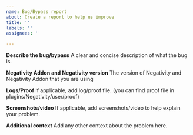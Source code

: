 ```yaml
---
name: Bug/Bypass report
about: Create a report to help us improve
title: ''
labels: ''
assignees: ''

---
```


**Describe the bug/bypass**
A clear and concise description of what the bug is.

**Negativity Addon and Negativity version**
The version of Negativity and Negativity Addon that you are using

**Logs/Proof**
If applicable, add log/proof file. (you can find proof file in plugins/Negativity/user/proof)

**Screenshots/video**
If applicable, add screenshots/video to help explain your problem.

**Additional context**
Add any other context about the problem here.
